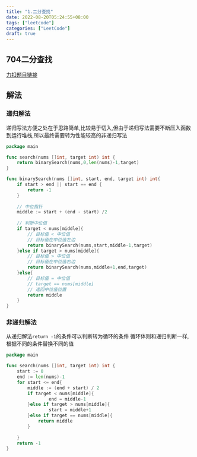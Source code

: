 ```yaml
---
title: "1.二分查找"
date: 2022-08-20T05:24:55+08:00
tags: ["leetcode"]
categories: ["LeetCode"]
draft: true
---
```


## 704二分查找

[力扣题目链接](https://leetcode.cn/problems/binary-search/)

## 解法

### 递归解法
递归写法方便之处在于思路简单,比较易于切入,但由于递归写法需要不断压入函数到运行堆栈,所以最终需要转为性能较高的非递归写法

```go
package main

func search(nums []int, target int) int {
    return binarySearch(nums,0,len(nums)-1,target)
}

func binarySearch(nums []int, start, end, target int) int{
    if start > end || start == end {
        return -1
    }
	
	// 中位指针
    middle := start + (end - start) /2
	
	// 判断中位值
    if target < nums[middle]{
        // 目标值 < 中位值
        // 目标值在中位值左边
        return binarySearch(nums,start,middle-1,target)
    }else if target > nums[middle]{
        // 目标值 > 中位值
        // 目标值在中位值右边
        return binarySearch(nums,middle+1,end,target)
    }else{
        // 目标值 = 中位值
		// target == nums[middle]
        // 返回中位值位置
        return middle
    }
}
```

### 非递归解法
从递归解法`return -1`的条件可以判断转为循环的条件
循环体则和递归判断一样,根据不同的条件替换不同的值

```go
package main

func search(nums []int, target int) int {
    start := 0
    end := len(nums)-1
    for start <= end{
        middle := (end + start) / 2
        if target < nums[middle]{
                end = middle-1
        }else if target > nums[middle]{
                start = middle+1
        }else if target == nums[middle]{
			return middle
		}
    
    }
    return -1
}
```
